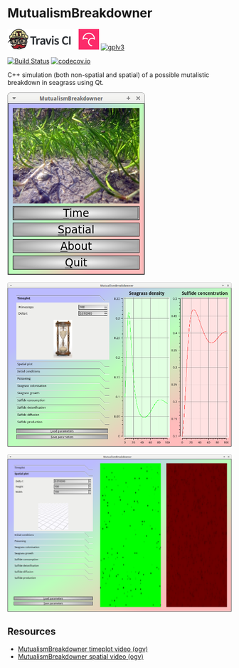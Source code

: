 # MutualismBreakdowner

[![Travis CI logo](TravisCI.png)](https://travis-ci.org)
![Whitespace](Whitespace.png)
[![Codecov logo](Codecov.png)](https://www.codecov.io)
[![gplv3](http://www.gnu.org/graphics/gplv3-88x31.png)](http://www.gnu.org/licenses/gpl.html)

[![Build Status](https://travis-ci.org/richelbilderbeek/MutualismBreakdowner.svg?branch=master)](https://travis-ci.org/richelbilderbeek/MutualismBreakdowner)
[![codecov.io](https://codecov.io/github/richelbilderbeek/MutualismBreakdowner/coverage.svg?branch=master)](https://codecov.io/github/richelbilderbeek/MutualismBreakdowner?branch=master)


C++ simulation (both non-spatial and spatial) of a possible mutalistic breakdown in seagrass using Qt.

![Menu screen](MutualismBreakdownerMenuScreen.png)

![Non-spatial version](MutualismBreakdownerNonSpatial.png)

![Spatial version](MutualismBreakdownerSpatial.png)

## Resources

 * [MutualismBreakdowner timeplot video (ogv)](MutualismBreakdownerTimeplot.ogv)
 * [MutualismBreakdowner spatial video (ogv)](MutualismBreakdownerSpatial.ogv)